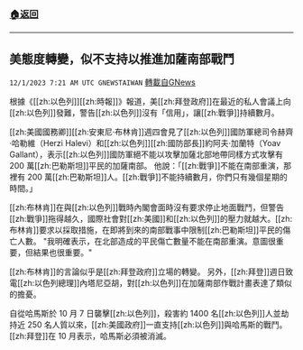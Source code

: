 ###  [:house:返回](README.md)
---


## 美態度轉變，似不支持以推進加薩南部戰鬥
`12/1/2023 7:21 AM UTC GNEWSTAIWAN` [轉載自GNews](https://gnews.org/articles/2058348)



根據《[[zh:以色列]][[zh:時報]]》報道，美[[zh:拜登政府]]在最近的私人會議上向[[zh:以色列]]發難，警告[[zh:以色列]]沒有「信用」，讓[[zh:戰爭]]持續數月。  

[[zh:美國國務卿]][[zh:安東尼·布林肯]]週四會見了[[zh:以色列]]國防軍總司令赫齊·哈勒維（Herzi Halevi）和[[zh:以色列]][[zh:國防部長]]約阿夫·加蘭特（Yoav Gallant），表示[[zh:以色列]]國防軍絕不能以攻擊加薩北部地帶同樣方式攻擊有200 萬[[zh:巴勒斯坦]]平民的加薩南部。 他說：「[[zh:戰爭]]不能在南部重演，那裡有 200 萬[[zh:巴勒斯坦]]人。[[zh:戰爭]]不能持續數月，你們只有幾個星期的時間。」

  

[[zh:布林肯]]在與[[zh:以色列]]戰時內閣會面時沒有要求停止地面戰鬥，但警告[[zh:戰爭]]拖得越久，國際社會對[[zh:美國]]和[[zh:以色列]]的壓力就越大。[[zh:布林肯]]要求以採取措施，在即將到來的南部戰事中限制[[zh:巴勒斯坦]]平民的傷亡人數。  "我明確表示，在北部造成的平民傷亡數量不能在南部重演。意圖很重要，但結果也很重要。"

  

[[zh:布林肯]]的言論似乎是[[zh:拜登政府]]立場的轉變。 另外，[[zh:拜登]]週日致電[[zh:以色列總理]]內塔尼亞胡，對[[zh:以色列]]在加薩南部作戰計畫表達了類似的擔憂。

  

自從哈馬斯於 10 月 7 日襲擊[[zh:以色列]]，殺害約 1400 名[[zh:以色列]]人並劫持近 250 名人質以來，[[zh:美國政府]]一直支持[[zh:以色列]]與哈馬斯的戰鬥。 [[zh:拜登]]在 10 月表示，哈馬斯必須被消滅。
